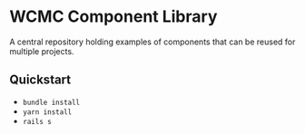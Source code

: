 # WCMC Component Library

A central repository holding examples of components that can be reused for multiple projects. 

## Quickstart


- `bundle install` 
- `yarn install`
- `rails s` 
